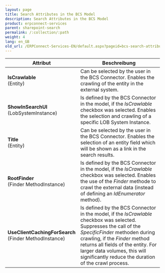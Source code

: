 ```yaml
---
layout: page
title: Search Attributes in the BCS Model
description: Search Attributes in the BCS Model
product: erpconnect-services
parent: sharepoint-search
permalink: /:collection/:path
weight: 4 
lang: en_GB
old_url: /ERPConnect-Services-EN/default.aspx?pageid=bcs-search-attributes-in-the-bcs-model
---
```


| **Attribut**                                              | **Beschreibung**                                                                                                                                                                                                                                                                                                       |
|-----------------------------------------------------------|------------------------------------------------------------------------------------------------------------------------------------------------------------------------------------------------------------------------------------------------------------------------------------------------------------------------|
| **IsCrawlable**<br> (Entity)                              | Can be selected by the user in the BCS Connector. Enables the crawling of the entity in the external system.                                                                                                                                                                                                           |
| **ShowInSearchUI**<br>  (LobSystemInstance)               | Is defined by the BCS Connector in the model, if the  *IsCrawlable* checkbox was selected. Enables the selection and crawling of a specific LOB System Instance.                                                                                                                                                       |
| **Title**<br> (Entity)                                    | Can be selected by the user in the BCS Connector. Enables the selection of an entity field which will be shown as a link in the search results.                                                                                                                                                                        |
| **RootFinder**<br> (Finder MethodInstance)                | Is defined by the BCS Connector in the model, if the  *IsCrawlable* checkbox was selected. Enables the use of the  *Finder* methode to crawl the external data (instead of defining an  *IdEnumerator* method).                                                                                                        |
| **UseClientCachingForSearch**<br> (Finder MethodInstance) | Is defined by the BCS Connector in the model, if the  *IsCrawlable* checkbox was selected. Suppresses the call of the  *SpecificFinde*r methoden during crawling, if the  *Finder* method returns all fields of the entity. For larger data volumes, this will significantly reduce the duration of the crawl process. |